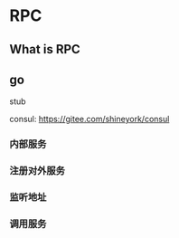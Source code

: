 # RPC

## What is RPC

## go

stub

consul: <https://gitee.com/shineyork/consul>

### 内部服务
### 注册对外服务

### 监听地址

### 调用服务

